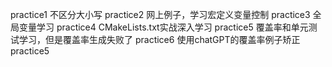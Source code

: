 practice1 不区分大小写
practice2 网上例子，学习宏定义变量控制
practice3 全局变量学习
practice4 CMakeLists.txt实战深入学习
practice5 覆盖率和单元测试学习，但是覆盖率生成失败了
practice6 使用chatGPT的覆盖率例子矫正practice5